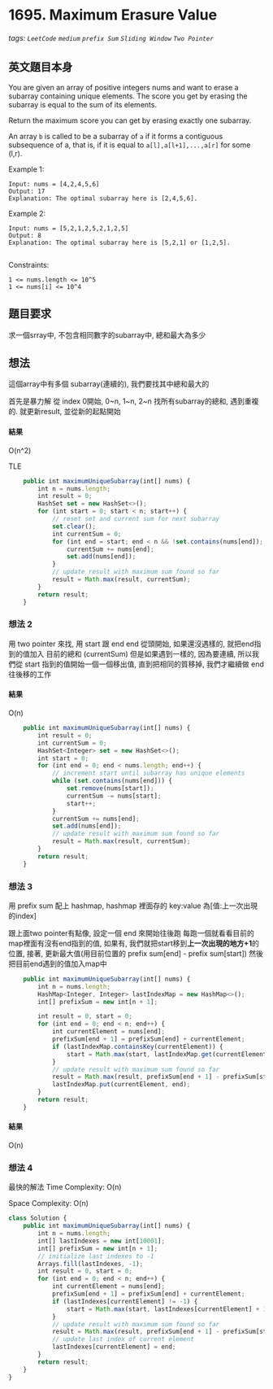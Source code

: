 # 1695. Maximum Erasure Value
###### tags: `LeetCode` `medium` `prefix Sum` `Sliding Window` `Two Pointer`

## 英文題目本身
You are given an array of positive integers nums and want to erase a subarray containing unique elements. The score you get by erasing the subarray is equal to the sum of its elements.

Return the maximum score you can get by erasing exactly one subarray.

An array `b` is called to be a subarray of `a` if it forms a contiguous subsequence of a, that is, if it is equal to `a[l],a[l+1],...,a[r]` for some (l,r).

 

Example 1:
```
Input: nums = [4,2,4,5,6]
Output: 17
Explanation: The optimal subarray here is [2,4,5,6].
```
Example 2:
```
Input: nums = [5,2,1,2,5,2,1,2,5]
Output: 8
Explanation: The optimal subarray here is [5,2,1] or [1,2,5].
 
 ```
Constraints:
```
1 <= nums.length <= 10^5
1 <= nums[i] <= 10^4
```
## 題目要求
求一個srray中, 不包含相同數字的subarray中, 總和最大為多少
## 想法
這個array中有多個 subarray(連續的), 我們要找其中總和最大的

首先是暴力解
從 index 0開始, 0~n, 1~n, 2~n
找所有subarray的總和, 遇到重複的. 就更新result, 並從新的起點開始
#### 結果
O(n^2)

TLE
```javascript
    public int maximumUniqueSubarray(int[] nums) {
        int n = nums.length;
        int result = 0;
        HashSet set = new HashSet<>();
        for (int start = 0; start < n; start++) {
            // reset set and current sum for next subarray
            set.clear();
            int currentSum = 0;
            for (int end = start; end < n && !set.contains(nums[end]); end++) {
                currentSum += nums[end];
                set.add(nums[end]);
            }
            // update result with maximum sum found so far
            result = Math.max(result, currentSum);
        }
        return result;
    }
```

### 想法 2
用 two pointer 來找, 用 start 跟 end
end 從頭開始, 如果還沒遇樣的, 就把end指到的值加入 目前的總和 (currentSum)
但是如果遇到一樣的, 因為要連續, 所以我們從 start 指到的值開始一個一個移出值, 直到把相同的質移掉, 我們才繼續做 end 往後移的工作
#### 結果
O(n)

```javascript
    public int maximumUniqueSubarray(int[] nums) {
        int result = 0;
        int currentSum = 0;
        HashSet<Integer> set = new HashSet<>();
        int start = 0;
        for (int end = 0; end < nums.length; end++) {
            // increment start until subarray has unique elements
            while (set.contains(nums[end])) {
                set.remove(nums[start]);
                currentSum -= nums[start];
                start++;
            }
            currentSum += nums[end];
            set.add(nums[end]);
            // update result with maximum sum found so far
            result = Math.max(result, currentSum);
        }
        return result;
    }
```

### 想法 3
用 prefix sum 配上 hashmap, hashmap 裡面存的 key:value 為[值:上一次出現的index]

跟上面two pointer有點像, 設定一個 end 來開始往後跑
每跑一個就看看目前的map裡面有沒有end指到的值, 如果有, 我們就把start移到**上一次出現的地方+1**的位置, 接著, 更新最大值(用目前位置的 prefix sum[end] - prefix sum[start])
然後把目前end遇到的值加入map中
```javascript
    public int maximumUniqueSubarray(int[] nums) {
        int n = nums.length;
        HashMap<Integer, Integer> lastIndexMap = new HashMap<>();
        int[] prefixSum = new int[n + 1];

        int result = 0, start = 0;
        for (int end = 0; end < n; end++) {
            int currentElement = nums[end];
            prefixSum[end + 1] = prefixSum[end] + currentElement;
            if (lastIndexMap.containsKey(currentElement)) {
                start = Math.max(start, lastIndexMap.get(currentElement) + 1);
            }
            // update result with maximum sum found so far
            result = Math.max(result, prefixSum[end + 1] - prefixSum[start]);
            lastIndexMap.put(currentElement, end);
        }
        return result;
    }

```
#### 結果
O(n)


### 想法 4
最快的解法
Time Complexity: O(n)

Space Complexity: O(n)


```javascript
class Solution {
    public int maximumUniqueSubarray(int[] nums) {
        int n = nums.length;
        int[] lastIndexes = new int[10001];
        int[] prefixSum = new int[n + 1];
        // initialize last indexes to -1
        Arrays.fill(lastIndexes, -1);
        int result = 0, start = 0;
        for (int end = 0; end < n; end++) {
            int currentElement = nums[end];
            prefixSum[end + 1] = prefixSum[end] + currentElement;
            if (lastIndexes[currentElement] != -1) {
                start = Math.max(start, lastIndexes[currentElement] + 1);
            }
            // update result with maximum sum found so far
            result = Math.max(result, prefixSum[end + 1] - prefixSum[start]);
            // update last index of current element
            lastIndexes[currentElement] = end;
        }
        return result;
    }
}
```